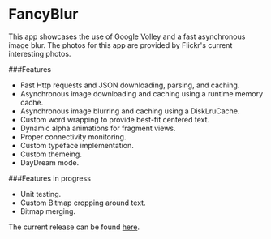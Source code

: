 FancyBlur
========

This app showcases the use of Google Volley and a fast asynchronous image blur. The photos for this app are provided by Flickr's current interesting photos.

###Features
* Fast Http requests and JSON downloading, parsing, and caching.
* Asynchronous image downloading and caching using a runtime memory cache.
* Asynchronous image blurring and caching using a DiskLruCache.
* Custom word wrapping to provide best-fit centered text.
* Dynamic alpha animations for fragment views.
* Proper connectivity monitoring.
* Custom typeface implementation.
* Custom themeing.
* DayDream mode.

###Features in progress
* Unit testing.
* Custom Bitmap cropping around text.
* Bitmap merging.

The current release can be found [here](https://github.com/kevinmmarlow/FancyBlur/releases/latest).
